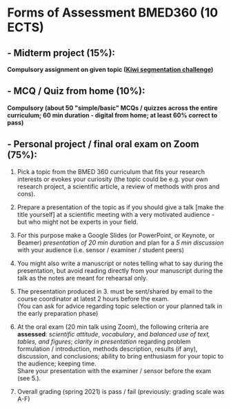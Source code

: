 # Forms of Assessment BMED360 (10 ECTS)


## - Midterm project (15%):
**Compulsory assignment on given topic ([Kiwi segmentation challenge](../Midterm-Kiwiw-Project))**

## - MCQ / Quiz from home (10%):
**Compulsory (about 50 "simple/basic" MCQs / quizzes across the entire curriculum; 60 min duration - digital from home; at least 60\% correct to pass)**

## - Personal project / final oral exam on Zoom (75%):


1. Pick a topic from the BMED 360 curriculum that fits your research interests or evokes your curiosity (the topic could be e.g. your own research project, a scientific article, a review of methods with pros and cons).

2. Prepare a presentation of the topic as if you should give a talk [make the title yourself] at a scientific meeting with a very motivated audience - but who might not be experts in your field.   

3. For this purpose make a Google Slides (or PowerPoint, or Keynote, or Beamer) _presentation of 20 min duration_ and plan for a _5 min discussion_ with your audience  (i.e. sensor / examiner / student peers)

4. You might also write a manuscript or notes telling what to say during the presentation, but avoid reading directly from your manuscript during the talk as the notes are meant for rehearsal only.

5. The presentation produced in 3. must be sent/shared by email to the course coordinator at latest 2 hours before the exam.<br>  (You can ask for advice regarding topic selection or your planned talk in the early preparation phase)


6. At the oral exam (20 min talk using Zoom), the following criteria are **assessed**:
_scientific attitude_, _vocabulary_, and _balanced use of text, tables, and figures_; _clarity in presentation_ regarding problem formulation / introduction, methods description, results (if any), discussion, and conclusions; ability to bring enthusiasm for your topic to the audience; keeping time.<br>
Share your presentation with the examiner / sensor before the exam (see 5.).

7.   Overall grading (spring 2021) is pass / fail    (previously: grading scale was A-F)
